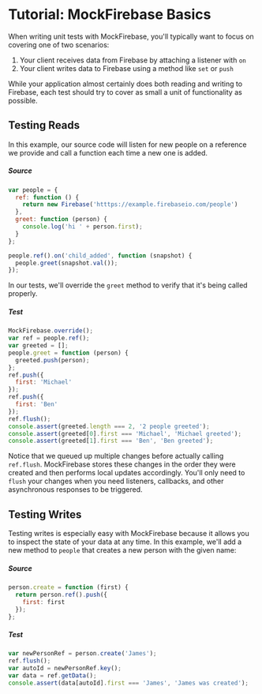 # Tutorial: MockFirebase Basics

When writing unit tests with MockFirebase, you'll typically want to focus on covering one of two scenarios:

1. Your client receives data from Firebase by attaching a listener with `on`
2. Your client writes data to Firebase using a method like `set` or `push`

While your application almost certainly does both reading and writing to Firebase, each test should try to cover as small a unit of functionality as possible.

## Testing Reads

In this example, our source code will listen for new people on a reference we provide and call a function each time a new one is added. 

##### Source

```js
var people = {
  ref: function () {
    return new Firebase('htttps://example.firebaseio.com/people')
  },
  greet: function (person) {
    console.log('hi ' + person.first);
  }
};

people.ref().on('child_added', function (snapshot) {
  people.greet(snapshot.val());
});
```

In our tests, we'll override the `greet` method to verify that it's being called properly.

##### Test

```js
MockFirebase.override();
var ref = people.ref();
var greeted = [];
people.greet = function (person) {
  greeted.push(person);
};
ref.push({
  first: 'Michael'
});
ref.push({
  first: 'Ben'
});
ref.flush();
console.assert(greeted.length === 2, '2 people greeted');
console.assert(greeted[0].first === 'Michael', 'Michael greeted');
console.assert(greeted[1].first === 'Ben', 'Ben greeted');
```

Notice that we queued up multiple changes before actually calling `ref.flush`. MockFirebase stores these changes in the order they were created and then performs local updates accordingly. You'll only need to `flush` your changes when you need listeners, callbacks, and other asynchronous responses to be triggered.

## Testing Writes

Testing writes is especially easy with MockFirebase because it allows you to inspect the state of your data at any time. In this example, we'll add a new method to `people` that creates a new person with the given name:

##### Source

```js
person.create = function (first) {
  return person.ref().push({
    first: first
  });
};
```

##### Test

```js
var newPersonRef = person.create('James');
ref.flush();
var autoId = newPersonRef.key();
var data = ref.getData();
console.assert(data[autoId].first === 'James', 'James was created');
```
